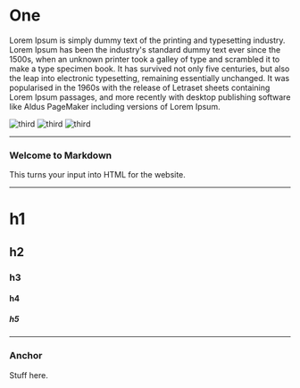 # One

Lorem Ipsum is simply dummy text of the printing and typesetting industry. Lorem Ipsum has been the industry's standard dummy text ever since the 1500s, when an unknown
  printer took a galley of type and scrambled it to make a type specimen book. It has survived not only five centuries, but also the leap into electronic typesetting, remaining essentially unchanged. It was popularised in the 1960s with the release of
  Letraset sheets containing Lorem Ipsum passages, and more recently with desktop publishing software like Aldus PageMaker including versions of Lorem Ipsum.

![third](https://github.com/impshum/blurg/blob/main/contents/images/thing.jpg?raw=true)
![third](https://github.com/impshum/blurg/blob/main/contents/images/thing.jpg?raw=true)
![third](https://github.com/impshum/blurg/blob/main/contents/images/thing.jpg?raw=true)




* * *

### Welcome to Markdown

This turns your input into HTML for the website.

* * *

# h1

## h2

### h3

#### h4

##### h5

* * *

### Anchor

Stuff here.
